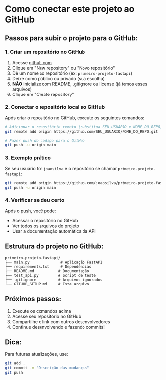 # Como conectar este projeto ao GitHub

## Passos para subir o projeto para o GitHub:

### 1. Criar um repositório no GitHub
1. Acesse [github.com](https://github.com)
2. Clique em "New repository" ou "Novo repositório"
3. Dê um nome ao repositório (ex: `primeiro-projeto-fastapi`)
4. Deixe como público ou privado (sua escolha)
5. **NÃO** inicialize com README, .gitignore ou license (já temos esses arquivos)
6. Clique em "Create repository"

### 2. Conectar o repositório local ao GitHub
Após criar o repositório no GitHub, execute os seguintes comandos:

```bash
# Adicionar o repositório remoto (substitua SEU_USUARIO e NOME_DO_REPO)
git remote add origin https://github.com/SEU_USUARIO/NOME_DO_REPO.git

# Fazer push do código para o GitHub
git push -u origin main
```

### 3. Exemplo prático
Se seu usuário for `joaosilva` e o repositório se chamar `primeiro-projeto-fastapi`:

```bash
git remote add origin https://github.com/joaosilva/primeiro-projeto-fastapi.git
git push -u origin main
```

### 4. Verificar se deu certo
Após o push, você pode:
- Acessar o repositório no GitHub
- Ver todos os arquivos do projeto
- Usar a documentação automática da API

## Estrutura do projeto no GitHub:
```
primeiro-projeto-fastapi/
├── main.py              # Aplicação FastAPI
├── requirements.txt     # Dependências
├── README.md           # Documentação
├── test_api.py         # Script de teste
├── .gitignore          # Arquivos ignorados
└── GITHUB_SETUP.md     # Este arquivo
```

## Próximos passos:
1. Execute os comandos acima
2. Acesse seu repositório no GitHub
3. Compartilhe o link com outros desenvolvedores
4. Continue desenvolvendo e fazendo commits!

## Dica:
Para futuras atualizações, use:
```bash
git add .
git commit -m "Descrição das mudanças"
git push
``` 